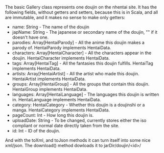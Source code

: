The basic Gallery class represents one doujin on the nhentai site.
It has the following fields, without getters and setters, because this is in Scala, and all are immutable, and it 
makes no sense to make only getters:
 - name: String - The name of the doujin
 - japName: String - The japanese or secondary name of the doujin, "" if it doesn't have one.
 - parodies: Array\[HentaiParody\] - All the anime this doujin makes a parody of. HentaiParody implements HentaiData.
 - characters: Array\[HentaiCharacter\] - All the characters appear in the doujin. HentaiCharacter implements HentaiData.
 - tags: Array\[HentaiTag\] - All the fantasies this doujin fulfills. HentaiTag implements HentaiData.
 - artists: Array\[HentaiArtist\] - All the artist who made this doujin. HentaiArtist implements HentaiData.
 - groups: Array\[HentaiGroup\] - All the groups that contain this doujin. HentaiGroup implements HentaiData.
 - languages: Array\[HentaiLanguage\] - The languages this doujin is written in. HentaiLanguage implements HentaiData.
 - category: HentaiCategory - Whether this doujin is a doujinshi or a manga. HentaiCategory implements HentaiData.
 - pageCount: Int - How long this doujin is.
 - uploadDate: String - To be changed, currently stores either the iso compliant or normal date directly taken from the site.
 - id: Int - ID of the doujin.

And with the toXml, and toJson methods it can turn itself into some nice xml/json.
The download() method dowloads it to jarDir/doujin/\<id\>/
